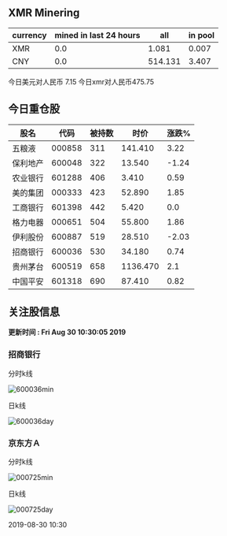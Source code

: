 ## XMR Minering

|currency|mined in last 24 hours|all|in pool|
|---|---|---|---|
|XMR|0.0|1.081|0.007|
|CNY|0.0|514.131|3.407|

今日美元对人民币 7.15	今日xmr对人民币475.75


## 今日重仓股 

|股名|代码|被持数|时价|涨跌%|
|---|---|---|---|---|
|五粮液|000858|311|141.410|3.22|
|保利地产|600048|322|13.540|-1.24|
|农业银行|601288|406|3.410|0.59|
|美的集团|000333|423|52.890|1.85|
|工商银行|601398|442|5.420|0.0|
|格力电器|000651|504|55.800|1.86|
|伊利股份|600887|519|28.510|-2.03|
|招商银行|600036|530|34.180|0.74|
|贵州茅台|600519|658|1136.470|2.1|
|中国平安|601318|690|87.410|0.82|

## 关注股信息
**更新时间 : Fri Aug 30 10:30:05 2019**
### 招商银行 
分时k线

![600036min](http://image.sinajs.cn/newchart/min/n/sh600036.gif)

日k线

![600036day](http://image.sinajs.cn/newchart/daily/n/sh600036.gif)

### 京东方Ａ 
分时k线

![000725min](http://image.sinajs.cn/newchart/min/n/sz000725.gif)

日k线

![000725day](http://image.sinajs.cn/newchart/daily/n/sz000725.gif)

2019-08-30 10:30
